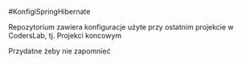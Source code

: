 #KonfigiSpringHibernate

Repozytorium zawiera konfiguracje użyte przy ostatnim projekcie w CodersLab, tj. Projekci koncowym

Przydatne żeby nie zapomnieć
